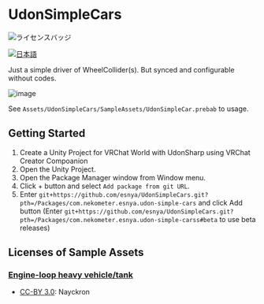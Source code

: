 # UdonSimpleCars

![ライセンスバッジ](https://img.shields.io/badge/ライセンス-MIT-007EC6)

[![日本語](https://img.shields.io/badge/言語-日本語-4caf50?style=flat-square&logo=example&logoColor=white)](README_JP.md)

Just a simple driver of WheelCollider(s). But synced and configurable without codes.

![image](https://user-images.githubusercontent.com/2088693/137936901-bdcb12c5-6d77-4162-a128-6690c99b9884.png)

See `Assets/UdonSimpleCars/SampleAssets/UdonSimpleCar.prebab` to usage.

## Getting Started
1. Create a Unity Project for VRChat World with UdonSharp using VRChat Creator Compoanion
2. Open the Unity Project.
3. Open the Package Manager window from Window menu.
4. Click + button and select `Add package from git URL`.
5. Enter `git+https://github.com/esnya/UdonSimpleCars.git?pth=/Packages/com.nekometer.esnya.udon-simple-cars` and click Add button (Enter `git+https://github.com/esnya/UdonSimpleCars.git?pth=/Packages/com.nekometer.esnya.udon-simple-carss#beta` to use beta releases)

## Licenses of Sample Assets
### [Engine-loop heavy vehicle/tank](https://opengameart.org/content/engine-loop-heavy-vehicletank)
* [CC-BY 3.0](https://creativecommons.org/licenses/by/3.0/): Nayckron
